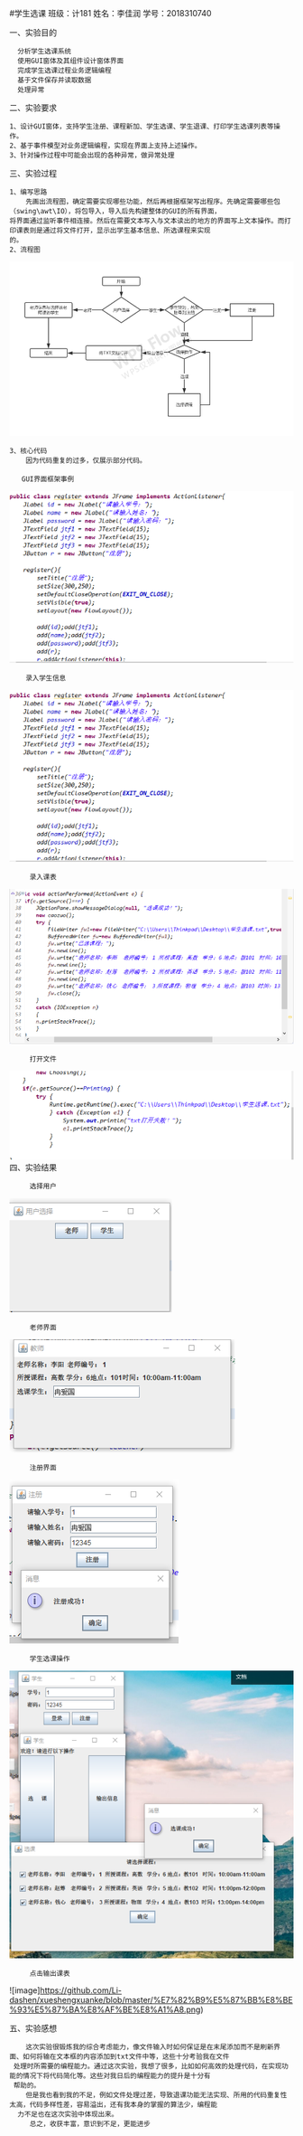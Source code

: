 #学生选课
班级：计181   姓名：李佳润   学号：2018310740

一、实验目的

      分析学生选课系统
      使用GUI窗体及其组件设计窗体界面
      完成学生选课过程业务逻辑编程
      基于文件保存并读取数据
      处理异常
二、实验要求

    1、设计GUI窗体，支持学生注册、课程新加、学生选课、学生退课、打印学生选课列表等操作。
    2、基于事件模型对业务逻辑编程，实现在界面上支持上述操作。
    3、针对操作过程中可能会出现的各种异常，做异常处理

三、实验过程

    1、编写思路
        先画出流程图，确定需要实现哪些功能，然后再根据框架写出程序。先确定需要哪些包（swing\awt\IO），将包导入，导入后先构建整体的GUI的所有界面，         
    将界面通过监听事件相连接。然后在需要文本写入与文本读出的地方的界面写上文本操作。而打印课表则是通过将文件打开，显示出学生基本信息、所选课程来实现
    的。
    2、流程图
       
 ![image](https://github.com/Li-dashen/xueshengxuanke/blob/master/%E6%9C%AA%E5%91%BD%E5%90%8D%E6%96%87%E4%BB%B6.png)

    3、核心代码
        因为代码重复的过多，仅展示部分代码。
       
       GUI界面框架事例
![image](https://github.com/Li-dashen/xueshengxuanke/blob/master/GUI%E7%95%8C%E9%9D%A2%E6%A1%86%E6%9E%B6.png)
  
        录入学生信息
![image](https://github.com/Li-dashen/xueshengxuanke/blob/master/GUI%E7%95%8C%E9%9D%A2%E6%A1%86%E6%9E%B6.png)

         录入课表
  ![image](https://github.com/Li-dashen/xueshengxuanke/blob/master/%E5%BD%95%E5%85%A5%E8%AF%BE%E8%A1%A8.png)
  
         打开文件
  ![image](https://github.com/Li-dashen/xueshengxuanke/blob/master/%E6%89%93%E5%BC%80%E6%96%87%E4%BB%B6.png)
四、实验结果
       
         选择用户
  ![image](https://github.com/Li-dashen/xueshengxuanke/blob/master/%E9%80%89%E6%8B%A9%E7%94%A8%E6%88%B7.png)
         
         老师界面
   ![image](https://github.com/Li-dashen/xueshengxuanke/blob/master/%E8%80%81%E5%B8%88%E7%95%8C%E9%9D%A2.png)
  
         注册界面
  ![image](https://github.com/Li-dashen/xueshengxuanke/blob/master/%E6%B3%A8%E5%86%8C%E7%95%8C%E9%9D%A2.png)
         
         学生选课操作
  ![image](https://github.com/Li-dashen/xueshengxuanke/blob/master/%E5%AD%A6%E7%94%9F%E9%80%89%E8%AF%BE%E6%93%8D%E4%BD%9C.png)        
         
         点击输出课表
 ![image]https://github.com/Li-dashen/xueshengxuanke/blob/master/%E7%82%B9%E5%87%BB%E8%BE%93%E5%87%BA%E8%AF%BE%E8%A1%A8.png)


五、实验感想
     
        这次实验很锻炼我的综合考虑能力，像文件输入时如何保证是在末尾添加而不是刷新界面、如何将输在文本框的内容添加到txt文件中等，这些十分考验我在文件
     处理时所需要的编程能力。通过这次实验，我想了很多，比如如何高效的处理代码，在实现功能的情况下将代码简化等。这些对我日后的编程能力的提升是十分有   
     帮助的。
        但是我也看到我的不足，例如文件处理过差，导致退课功能无法实现、所用的代码重复性太高，代码多样性差，容易溢出，还有我本身的掌握的算法少，编程能
      力不足也在这次实验中体现出来。
         总之，收获丰富，意识到不足，更能进步
